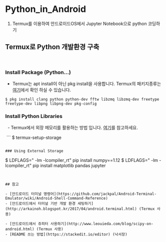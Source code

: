 # Python_in_Android
 1. Termux를 이용하여 안드로이드OS에서 Jupyter Notebook으로 python 코딩하기


## Termux로 Python 개발환경 구축
  
  
### Install Package (Python...)


   - Termux는 apt install이 아닌 pkg install을 사용합니다. Termux의 패키지종류는 [여기](https://github.com/termux/termux-packages)에서 확인 하실 수 있습니다.
  
  
  ```
 $ pkg install clang python python-dev fftw libzmq libzmq-dev freetype freetype-dev libpng libpng-dev pkg-config
  ```
  
### Install Python Libraries


   - Termux에서 외장 메모리를 활용하는 방법 입니다. [여기](https://termux.com/storage.html)를 참고하세요.
   
  ```
  $ termux-setup-storage
  ```

### Using External Storage

  ```
  $ LDFLAGS=" -lm -lcompiler_rt" pip install numpy==1.12
  $ LDFLAGS=" -lm -lcompiler_rt" pip install matplotlib pandas jupyter
  ```
  
  
## 참고

- [안드로이드 터미널 명령어](https://github.com/jackpal/Android-Terminal-Emulator/wiki/Android-Shell-Command-Reference) 
- [안드로이드에서 터미널 기반 개발 환경 세팅하기](http://arkainoh.blogspot.kr/2017/04/android.terminal.html) (Termux 사용)

- [안드로이드에서 쥬피터 사용하기](http://www.leouieda.com/blog/scipy-on-android.html) (Termux 사용)
- [README 쓰는 방법](https://stackedit.io/editor) (낙서장)
